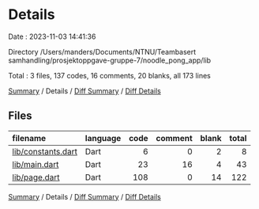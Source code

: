 # Details

Date : 2023-11-03 14:41:36

Directory /Users/manders/Documents/NTNU/Teambasert samhandling/prosjektoppgave-gruppe-7/noodle_pong_app/lib

Total : 3 files,  137 codes, 16 comments, 20 blanks, all 173 lines

[Summary](results.md) / Details / [Diff Summary](diff.md) / [Diff Details](diff-details.md)

## Files
| filename | language | code | comment | blank | total |
| :--- | :--- | ---: | ---: | ---: | ---: |
| [lib/constants.dart](/lib/constants.dart) | Dart | 6 | 0 | 2 | 8 |
| [lib/main.dart](/lib/main.dart) | Dart | 23 | 16 | 4 | 43 |
| [lib/page.dart](/lib/page.dart) | Dart | 108 | 0 | 14 | 122 |

[Summary](results.md) / Details / [Diff Summary](diff.md) / [Diff Details](diff-details.md)